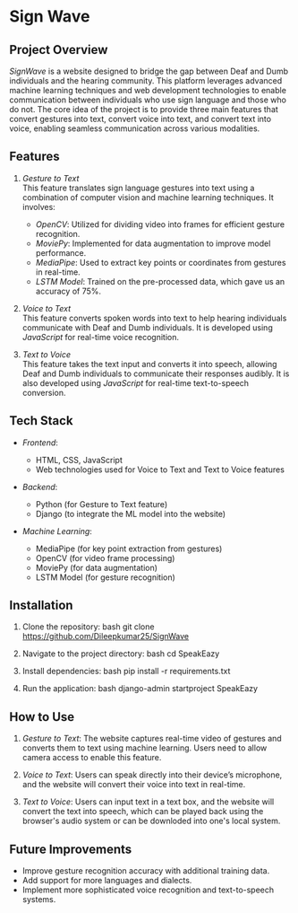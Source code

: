 # Sign Wave

## Project Overview

*SignWave* is a website designed to bridge the gap between Deaf and Dumb individuals and the hearing community. This platform leverages advanced machine learning techniques and web development technologies to enable communication between individuals who use sign language and those who do not. The core idea of the project is to provide three main features that convert gestures into text, convert voice into text, and convert text into voice, enabling seamless communication across various modalities.

## Features

1. *Gesture to Text*  
   This feature translates sign language gestures into text using a combination of computer vision and machine learning techniques. It involves:
   - *OpenCV*: Utilized for dividing video into frames for efficient gesture recognition.
   - *MoviePy*: Implemented for data augmentation to improve model performance.
   - *MediaPipe*: Used to extract key points or coordinates from gestures in real-time.
   - *LSTM Model*: Trained on the pre-processed data, which gave us an accuracy of 75%.

2. *Voice to Text*  
   This feature converts spoken words into text to help hearing individuals communicate with Deaf and Dumb individuals. It is developed using *JavaScript* for real-time voice recognition.

3. *Text to Voice*  
   This feature takes the text input and converts it into speech, allowing Deaf and Dumb individuals to communicate their responses audibly. It is also developed using *JavaScript* for real-time text-to-speech conversion.

## Tech Stack

- *Frontend*:
  - HTML, CSS, JavaScript
  - Web technologies used for Voice to Text and Text to Voice features

- *Backend*:
  - Python (for Gesture to Text feature)
  - Django (to integrate the ML model into the website)

- *Machine Learning*:
  - MediaPipe (for key point extraction from gestures)
  - OpenCV (for video frame processing)
  - MoviePy (for data augmentation)
  - LSTM Model (for gesture recognition)

## Installation

1. Clone the repository:
   bash
   git clone https://github.com/Dileepkumar25/SignWave
   

2. Navigate to the project directory:
   bash
   cd SpeakEazy
   

3. Install dependencies:
   bash
   pip install -r requirements.txt
   

4. Run the application:
   bash
   django-admin startproject SpeakEazy
   

## How to Use

1. *Gesture to Text*: The website captures real-time video of gestures and converts them to text using machine learning. Users need to allow camera access to enable this feature.
   
2. *Voice to Text*: Users can speak directly into their device’s microphone, and the website will convert their voice into text in real-time.

3. *Text to Voice*: Users can input text in a text box, and the website will convert the text into speech, which can be played back using the browser's audio system or can be downloded into one's local system.

## Future Improvements

- Improve gesture recognition accuracy with additional training data.
- Add support for more languages and dialects.
- Implement more sophisticated voice recognition and text-to-speech systems.

